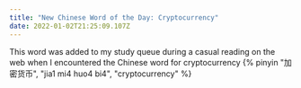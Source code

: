 ```yaml
---
title: "New Chinese Word of the Day: Cryptocurrency"
date: 2022-01-02T21:25:09.107Z
---
```

This word was added to my study queue during a casual reading on the web when I encountered the Chinese word for cryptocurrency {% pinyin "加密货币", "jia1 mi4 huo4 bi4", "cryptocurrency" %}
